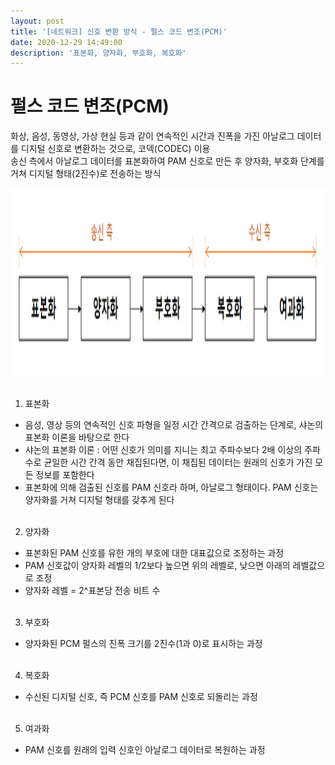 ```yaml
---
layout: post
title: '[네트워크] 신호 변환 방식 - 펄스 코드 변조(PCM)'
date: 2020-12-29 14:49:00
description: '표본화, 양자화, 부호화, 복호화'
---
```


# 펄스 코드 변조(PCM)

화상, 음성, 동영상, 가상 현실 등과 같이 연속적인 시간과 진폭을 가진 아날로그 데이터를 디지털 신호로 변환하는 것으로, 코덱(CODEC) 이용
<br>
송신 측에서 아날로그 데이터를 표본화하여 PAM 신호로 만든 후 양자화, 부호화 단계를 거쳐 디지털 형태(2진수)로 전송하는 방식

<div class="img_row">
	<img src="/img/network1.PNG" height="300px" width="100%">
</div>
<br>

1. 표본화

- 음성, 영상 등의 연속적인 신호 파형을 일정 시간 간격으로 검출하는 단계로, 샤논의 표본화 이론을 바탕으로 한다
- 샤논의 표본화 이론 : 어떤 신호가 의미를 지니는 최고 주파수보다 2배 이상의 주파수로 균일한 시간 간격 동안 채집된다면,
  이 채집된 데이터는 원래의 신호가 가진 모든 정보를 포함한다
- 표본화에 의해 검출된 신호를 PAM 신호라 하며, 아날로그 형태이다. PAM 신호는 양자화를 거쳐 디지털 형태를 갖추게 된다
  <br><br/>

2. 양자화

- 표본화된 PAM 신호를 유한 개의 부호에 대한 대표값으로 조정하는 과정
- PAM 신호값이 양자화 레벨의 1/2보다 높으면 위의 레벨로, 낮으면 아래의 레벨값으로 조정
- 양자화 레벨 = 2^표본당 전송 비트 수
  <br><br/>

3. 부호화

- 양자화된 PCM 펄스의 진폭 크기를 2진수(1과 0)로 표시하는 과정
  <br><br/>

4. 복호화

- 수신된 디지털 신호, 즉 PCM 신호를 PAM 신호로 되돌리는 과정
  <br><br/>

5. 여과화

- PAM 신호를 원래의 입력 신호인 아날로그 데이터로 복원하는 과정
  <br><br/>
